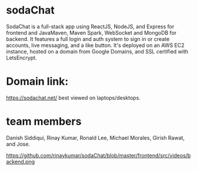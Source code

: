 # sodaChat
SodaChat is a full-stack app using ReactJS, NodeJS, and Express for frontend and JavaMaven, Maven Spark, WebSocket and MongoDB for backend.
It features a full login and auth system to sign in or create accounts, live messaging, and a like button. It's deployed on an AWS EC2 instance, hosted on a domain from Google Domains, and SSL certified with LetsEncrypt.

# Domain link:
https://sodachat.net/
best viewed on laptops/desktops.

# team members
Danish Siddiqui, Rinay Kumar, Ronald Lee, Michael Morales, Girish Rawat, and Jose.


https://github.com/rinaykumar/sodaChat/blob/master/frontend/src/videos/backend.png
